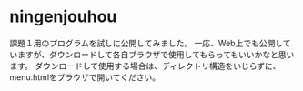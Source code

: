 # ningenjouhou
課題１用のプログラムを試しに公開してみました。
一応、Web上でも公開していますが、ダウンロードして各自ブラウザで使用してもらってもいいかなと思います。
ダウンロードして使用する場合は、ディレクトリ構造をいじらずに、menu.htmlをブラウザで開いてください。
